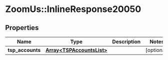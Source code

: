 # ZoomUs::InlineResponse20050

## Properties
Name | Type | Description | Notes
------------ | ------------- | ------------- | -------------
**tsp_accounts** | [**Array&lt;TSPAccountsList&gt;**](TSPAccountsList.md) |  | [optional] 


